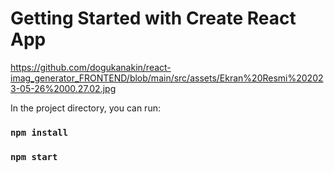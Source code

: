 # Getting Started with Create React App


https://github.com/dogukanakin/react-imag_generator_FRONTEND/blob/main/src/assets/Ekran%20Resmi%202023-05-26%2000.27.02.jpg


In the project directory, you can run:
### `npm install`
### `npm start`


